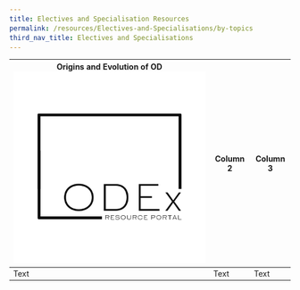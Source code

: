 ```yaml
---
title: Electives and Specialisation Resources
permalink: /resources/Electives-and-Specialisations/by-topics
third_nav_title: Electives and Specialisations
---
```

| **Origins and Evolution of OD**![Alt text for image on Isomer site](/images/Black.png) | Column 2 | Column 3 |
| -------- | -------- | -------- |
| Text     | Text     | Text     |